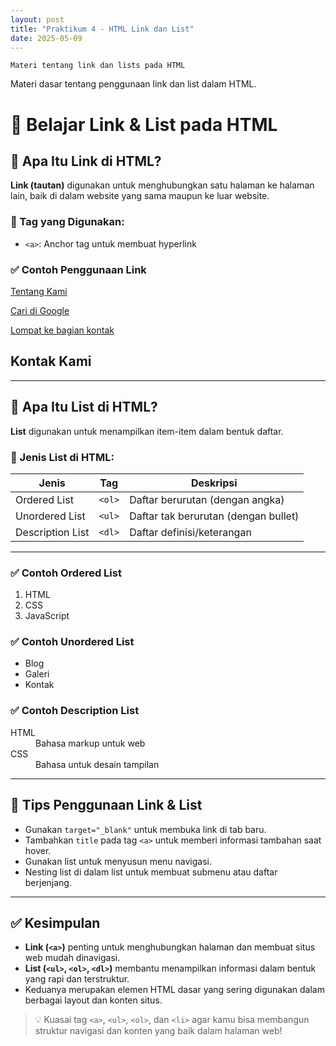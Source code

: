 ```yaml
---
layout: post
title: "Praktikum 4 - HTML Link dan List"
date: 2025-05-09
---
```


    Materi tentang link dan lists pada HTML

Materi dasar tentang penggunaan link dan list dalam HTML.

# 🔗 Belajar Link & List pada HTML

## 🔗 Apa Itu Link di HTML?

**Link (tautan)** digunakan untuk menghubungkan satu halaman ke halaman lain, baik di dalam website yang sama maupun ke luar website.

### 📌 Tag yang Digunakan:
- `<a>`: Anchor tag untuk membuat hyperlink

### ✅ Contoh Penggunaan Link


<!-- Link ke halaman lain -->
<a href="/index.html">Tentang Kami</a>

<!-- Link ke situs luar -->
<a href="https://www.google.com" target="_blank">Cari di Google</a>

<!-- Link ke bagian tertentu di halaman -->
<a href="#kontak">Lompat ke bagian kontak</a>

<!-- Elemen target -->
<h2 id="kontak">Kontak Kami</h2>


---

## 🧾 Apa Itu List di HTML?

**List** digunakan untuk menampilkan item-item dalam bentuk daftar.

### 📌 Jenis List di HTML:

| Jenis | Tag | Deskripsi |
|-------|-----|-----------|
| Ordered List | `<ol>` | Daftar berurutan (dengan angka) |
| Unordered List | `<ul>` | Daftar tak berurutan (dengan bullet) |
| Description List | `<dl>` | Daftar definisi/keterangan |

---

### ✅ Contoh Ordered List

<ol>
  <li>HTML</li>
  <li>CSS</li>
  <li>JavaScript</li>
</ol>


### ✅ Contoh Unordered List


<ul>
  <li>Blog</li>
  <li>Galeri</li>
  <li>Kontak</li>
</ul>


### ✅ Contoh Description List


<dl>
  <dt>HTML</dt>
  <dd>Bahasa markup untuk web</dd>

  <dt>CSS</dt>
  <dd>Bahasa untuk desain tampilan</dd>
</dl>


---

## 🎯 Tips Penggunaan Link & List

- Gunakan `target="_blank"` untuk membuka link di tab baru.
- Tambahkan `title` pada tag `<a>` untuk memberi informasi tambahan saat hover.
- Gunakan list untuk menyusun menu navigasi.
- Nesting list di dalam list untuk membuat submenu atau daftar berjenjang.

---

## ✅ Kesimpulan

- **Link (`<a>`)** penting untuk menghubungkan halaman dan membuat situs web mudah dinavigasi.
- **List (`<ul>`, `<ol>`, `<dl>`)** membantu menampilkan informasi dalam bentuk yang rapi dan terstruktur.
- Keduanya merupakan elemen HTML dasar yang sering digunakan dalam berbagai layout dan konten situs.

> 💡 Kuasai tag `<a>`, `<ul>`, `<ol>`, dan `<li>` agar kamu bisa membangun struktur navigasi dan konten yang baik dalam halaman web!